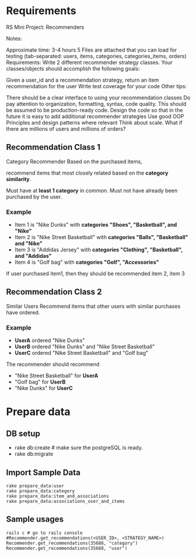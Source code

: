 # Requirements

RS Mini Project: Recommenders

Notes:

Approximate time: 3-4 hours
5 Files are attached that you can load for testing (tab-separated: users, items, categories, categories_items, orders)
Requirements: Write 2 different recommender strategy classes. Your classes/objects should accomplish the following goals:

Given a user_id and a recommendation strategy, return an item recommendation for the user
Write test coverage for your code
Other tips:

There should be a clear interface to using your recommendation classes
Do pay attention to organization, formatting, syntax, code quality. This should be assumed to be production-ready code.
Design the code so that in the future it is easy to add additional recommender strategies
Use good OOP Principles and design patterns where relevant
Think about scale. What if there are millions of users and millions of orders?

## Recommendation Class 1

Category Recommender Based on the purchased items, 

recommend items that most closely related based on the **category similarity**. 

Must have at **least 1 category** in common. Must not have already been purchased by the user.

### Example

- Item 1 is "Nike Dunks" with **categories "Shoes", "Basketball", and "Nike"**
- Item 2 is "Nike Street Basketball" with **categories "Balls", "Basketball" and "Nike"**
- Item 3 is "Addidas Jersey" with **categories "Clothing", "Basketball", and "Addidas"**
- Item 4 is "Golf bag" with **categories "Golf", "Accessories"**

If user purchased item1, then they should be recommended item 2, item 3

## Recommendation Class 2 

Similar Users Recommend items that other users with similar purchases have ordered.

### Example 

- **UserA** ordered "Nike Dunks" 
- **UserB** ordered "Nike Dunks" and "Nike Street Basketball" 
- **UserC** ordered "Nike Street Basketball" and "Golf bag"

The recommender should recommend 

- "Nike Street Basketball" for **UserA**
- "Golf bag" for **UserB**
- "Nike Dunks" for **UserC**

# Prepare data
## DB setup
- rake db:create # make sure the postgreSQL is ready.
- rake db:migrate

## Import Sample Data

    rake prepare_data:user
    rake prepare_data:category
    rake prepare_data:item_and_associations
    rake prepare_data:associations_user_and_items


## Sample usages

    rails c # go to rails console
    #Recommender.get_recommendations(<USER_ID>, <STRATEGY_NAME>)
    Recommender.get_recommendations(35688, "category")
    Recommender.get_recommendations(35688, "user")
